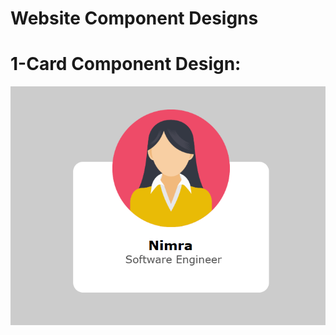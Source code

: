 # Website Component Designs
# 1-Card Component Design:
![image alt](https://github.com/Nimrazulfiqar-002/react-practice/blob/63f2e1f966d73a5dfc3e5a20e866b3ced43ce1b3/cardComp.PNG)
